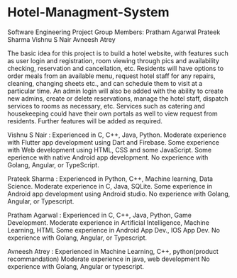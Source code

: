 # Hotel-Managment-System
Software Engineering Project
Group Members:
Pratham Agarwal
Prateek Sharma
Vishnu S Nair
Avneesh Atrey

The basic idea for this project is to build a hotel website, with features such as user login and registration, room viewing through pics and availability checking, reservation and cancellation, etc. Residents will have options to order meals from an available menu, request hotel staff for any repairs, cleaning, changing sheets etc., and can schedule them to visit at a particular time. An admin login will also be added with the ability to create new admins, create or delete reservations, manage the hotel staff, dispatch services to rooms as necessary, etc. Services such as catering and housekeeping could have their own portals as well to view request from residents. Further features will be added as required.

Vishnu S Nair : 
Experienced in C, C++, Java, Python.
Moderate experience with Flutter app development using Dart and Firebase.
Some experience with Web development using HTML, CSS and some JavaScript.
Some eperience with native Android app development.
No experience with Golang, Angular, or TypeScript.

Prateek Sharma :
Experienced in Python, C++, Machine learning, Data Science.
Moderate experience in C, Java, SQLite. 
Some experience in Android app development using Android studio.
No experience with Golang, Angular, or Typescript.

Pratham Agarwal :
Experienced in C, C++, Java, Python, Game Development.
Moderate experience in Artificial Intelligence, Machine Learning, HTML
Some experience in Android App Dev., IOS App Dev.
No experience with Golang, Angular, or Typescript.

Avneesh Atrey :
Experienced in Machine Learning, C++, python(product recommandation)
Moderate experience in java, web development
No experience with Golang, Angular or typescript.
